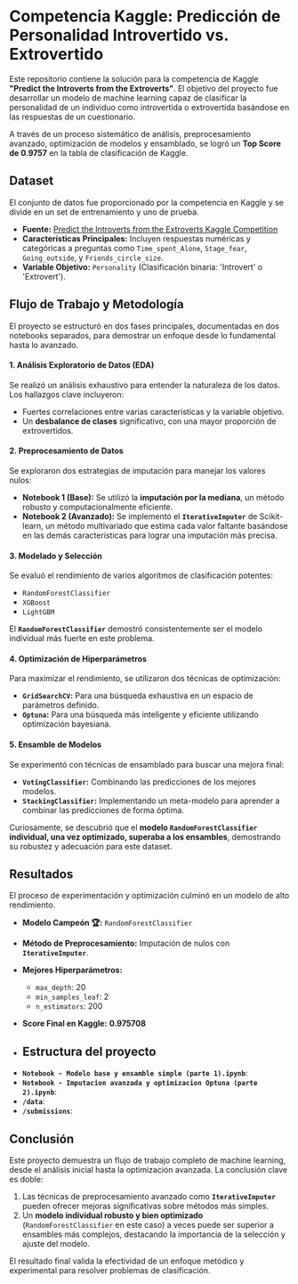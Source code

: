 # Competencia Kaggle: Predicción de Personalidad Introvertido vs. Extrovertido

Este repositorio contiene la solución para la competencia de Kaggle **"Predict the Introverts from the Extroverts"**. El objetivo del proyecto fue desarrollar un modelo de machine learning capaz de clasificar la personalidad de un individuo como introvertida o extrovertida basándose en las respuestas de un cuestionario.

A través de un proceso sistemático de análisis, preprocesamiento avanzado, optimización de modelos y ensamblado, se logró un **Top Score de 0.9757** en la tabla de clasificación de Kaggle.

## Dataset
El conjunto de datos fue proporcionado por la competencia en Kaggle y se divide en un set de entrenamiento y uno de prueba.
* **Fuente:** [Predict the Introverts from the Extroverts Kaggle Competition](https://www.kaggle.com/competitions/playground-series-s5e7)
* **Características Principales:** Incluyen respuestas numéricas y categóricas a preguntas como `Time_spent_Alone`, `Stage_fear`, `Going_outside`, y `Friends_circle_size`.
* **Variable Objetivo:** `Personality` (Clasificación binaria: 'Introvert' o 'Extrovert').

## Flujo de Trabajo y Metodología
El proyecto se estructuró en dos fases principales, documentadas en dos notebooks separados, para demostrar un enfoque desde lo fundamental hasta lo avanzado.

#### 1. Análisis Exploratorio de Datos (EDA)
Se realizó un análisis exhaustivo para entender la naturaleza de los datos. Los hallazgos clave incluyeron:
* Fuertes correlaciones entre varias características y la variable objetivo.
* Un **desbalance de clases** significativo, con una mayor proporción de extrovertidos.

#### 2. Preprocesamiento de Datos
Se exploraron dos estrategias de imputación para manejar los valores nulos:
* **Notebook 1 (Base):** Se utilizó la **imputación por la mediana**, un método robusto y computacionalmente eficiente.
* **Notebook 2 (Avanzado):** Se implementó el **`IterativeImputer`** de Scikit-learn, un método multivariado que estima cada valor faltante basándose en las demás características para lograr una imputación más precisa.

#### 3. Modelado y Selección
Se evaluó el rendimiento de varios algoritmos de clasificación potentes:
* `RandomForestClassifier`
* `XGBoost`
* `LightGBM`

El **`RandomForestClassifier`** demostró consistentemente ser el modelo individual más fuerte en este problema.

#### 4. Optimización de Hiperparámetros
Para maximizar el rendimiento, se utilizaron dos técnicas de optimización:
* **`GridSearchCV`:** Para una búsqueda exhaustiva en un espacio de parámetros definido.
* **`Optuna`:** Para una búsqueda más inteligente y eficiente utilizando optimización bayesiana.

#### 5. Ensamble de Modelos
Se experimentó con técnicas de ensamblado para buscar una mejora final:
* **`VotingClassifier`:** Combinando las predicciones de los mejores modelos.
* **`StackingClassifier`:** Implementando un meta-modelo para aprender a combinar las predicciones de forma óptima.

Curiosamente, se descubrió que el **modelo `RandomForestClassifier` individual, una vez optimizado, superaba a los ensambles**, demostrando su robustez y adecuación para este dataset.

## Resultados
El proceso de experimentación y optimización culminó en un modelo de alto rendimiento.

* **Modelo Campeón 🏆:** `RandomForestClassifier`
* **Método de Preprocesamiento:** Imputación de nulos con **`IterativeImputer`**.
* **Mejores Hiperparámetros:**
    * `max_depth`: 20
    * `min_samples_leaf`: 2
    * `n_estimators`: 200
* **Score Final en Kaggle:** **0.975708**

* ## Estructura del proyecto

- **`Notebook - Modelo base y ensamble simple (parte 1).ipynb`**: 
- **`Notebook - Imputacion avanzada y optimizacion Optuna (parte 2).ipynb`**:
- **`/data`**: 
- **`/submissions`**: 

## Conclusión
Este proyecto demuestra un flujo de trabajo completo de machine learning, desde el análisis inicial hasta la optimización avanzada. La conclusión clave es doble:
1.  Las técnicas de preprocesamiento avanzado como **`IterativeImputer`** pueden ofrecer mejoras significativas sobre métodos más simples.
2.  Un **modelo individual robusto y bien optimizado** (`RandomForestClassifier` en este caso) a veces puede ser superior a ensambles más complejos, destacando la importancia de la selección y ajuste del modelo.

El resultado final valida la efectividad de un enfoque metódico y experimental para resolver problemas de clasificación.
